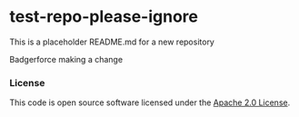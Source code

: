 
# test-repo-please-ignore

This is a placeholder README.md for a new repository

Badgerforce making a change

### License

This code is open source software licensed under the [Apache 2.0 License]("http://www.apache.org/licenses/LICENSE-2.0.html").

